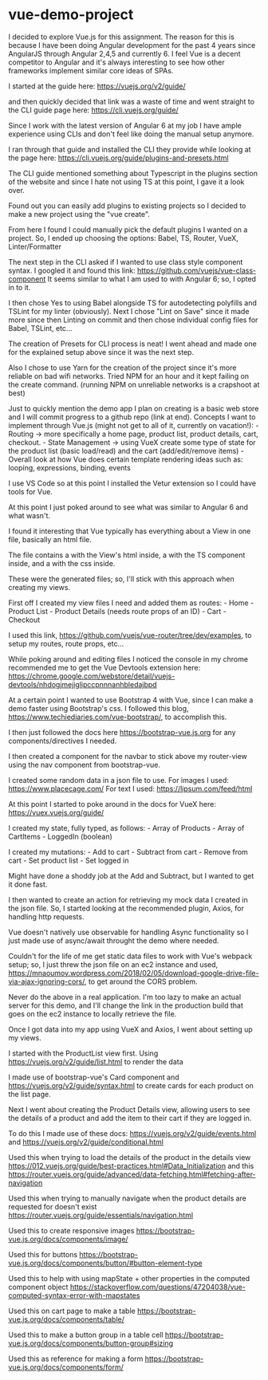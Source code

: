 # vue-demo-project

I decided to explore Vue.js for this assignment.
The reason for this is because I have been doing Angular development for the past 4 years since AngularJS through Angular 2,4,5 and currently 6.
I feel Vue is a decent competitor to Angular and it's always interesting to see how other frameworks implement similar core ideas of SPAs.

I started at the guide here: https://vuejs.org/v2/guide/

and then quickly decided that link was a waste of time and went straight to the CLI guide page here: https://cli.vuejs.org/guide/

Since I work with the latest version of Angular 6 at my job I have ample experience using CLIs and don't feel like doing the manual setup anymore.

I ran through that guide and installed the CLI they provide while looking at the page here: https://cli.vuejs.org/guide/plugins-and-presets.html

The CLI guide mentioned something about Typescript in the plugins section of the website and since I hate not using TS at this point, I gave it a look over.

Found out you can easily add plugins to existing projects so I decided to make a new project using the "vue create".

From here I found I could manually pick the default plugins I wanted on a project.
So, I ended up choosing the options:
	Babel,
	TS,
	Router,
	VueX,
	Linter/Formatter

The next step in the CLI asked if I wanted to use class style component syntax. I googled it and found this link: https://github.com/vuejs/vue-class-component
It seems similar to what I am used to with Angular 6; so, I opted in to it.

I then chose Yes to using Babel alongside TS for autodetecting polyfills and TSLint for my linter (obviously).
Next I chose "Lint on Save" since it made more since then Linting on commit and then chose individual config files for Babel, TSLint, etc...

The creation of Presets for CLI process is neat! I went ahead and made one for the explained setup above since it was the next step.

Also I chose to use Yarn for the creation of the project since it's more reliable on bad wifi networks. Tried NPM for an hour and it kept failing on the create command.
(running NPM on unreliable networks is a crapshoot at best)

Just to quickly mention the demo app I plan on creating is a basic web store and I will commit progress to a github repo (link at end).
Concepts I want to implement through Vue.js (might not get to all of it, currently on vacation!):
	- Routing -> more specifically a home page, product list, product details, cart, checkout.
	- State Management -> using VueX create some type of state for the product list (basic load/read) and the cart (add/edit/remove items)
	- Overall look at how Vue does certain template rendering ideas such as: looping, expressions, binding, events

I use VS Code so at this point I installed the Vetur extension so I could have tools for Vue.

At this point I just poked around to see what was similar to Angular 6 and what wasn't.

I found it interesting that Vue typically has everything about a View in one file, basically an html file.

The file contains a <template></template> with the View's html inside, a <script></script> with the TS component inside, and a <style></style> with the css inside.

These were the generated files; so, I'll stick with this approach when creating my views.

First off I created my view files I need and added them as routes:
	- Home
	- Product List
	- Product Details (needs route props of an ID)
	- Cart
	- Checkout

I used this link, https://github.com/vuejs/vue-router/tree/dev/examples, to setup my routes, route props, etc...

While poking around and editing files I noticed the console in my chrome recommended me to get the Vue Devtools extension here:
https://chrome.google.com/webstore/detail/vuejs-devtools/nhdogjmejiglipccpnnnanhbledajbpd

At a certain point I wanted to use Bootstrap 4 with Vue, since I can make a demo faster using Bootstrap's css.
I followed this blog, https://www.techiediaries.com/vue-bootstrap/, to accomplish this.

I then just followed the docs here https://bootstrap-vue.js.org for any components/directives I needed.

I then created a component for the navbar to stick above my router-view using the nav component from bootstrap-vue.

I created some random data in a json file to use.
For images I used: https://www.placecage.com/
For text I used: https://lipsum.com/feed/html

At this point I started to poke around in the docs for VueX here: https://vuex.vuejs.org/guide/

I created my state, fully typed, as follows:
	- Array of Products
	- Array of CartItems
	- LoggedIn (boolean)

I created my mutations:
	- Add to cart
	- Subtract from cart
	- Remove from cart
	- Set product list
	- Set logged in

Might have done a shoddy job at the Add and Subtract, but I wanted to get it done fast.

I then wanted to create an action for retrieving my mock data I created in the json file.
So, I started looking at the recommended plugin, Axios, for handling http requests.

Vue doesn't natively use observable for handling Async functionality so I just made use of async/await throught the demo where needed.

Couldn't for the life of me get static data files to work with Vue's webpack setup; so, I just threw the json file on an ec2 instance and used, https://mnaoumov.wordpress.com/2018/02/05/download-google-drive-file-via-ajax-ignoring-cors/, to get around the CORS problem.

Never do the above in a real application. I'm too lazy to make an actual server for this demo, and I'll change the link in the production build that goes on the ec2 instance to locally retrieve the file.

Once I got data into my app using VueX and Axios, I went about setting up my views. 

I started with the ProductList view first. Using https://vuejs.org/v2/guide/list.html to render the data

I made use of bootstrap-vue's Card component and https://vuejs.org/v2/guide/syntax.html to create cards for each product on the list page.

Next I went about creating the Product Details view, allowing users to see the details of a product and add the item to their cart if they are logged in.

To do this I made use of these docs: https://vuejs.org/v2/guide/events.html and https://vuejs.org/v2/guide/conditional.html

Used this when trying to load the details of the product in the details view https://012.vuejs.org/guide/best-practices.html#Data_Initialization
and this https://router.vuejs.org/guide/advanced/data-fetching.html#fetching-after-navigation

Used this when trying to manually navigate when the product details are requested for doesn't exist https://router.vuejs.org/guide/essentials/navigation.html

Used this to create responsive images https://bootstrap-vue.js.org/docs/components/image/

Used this for buttons https://bootstrap-vue.js.org/docs/components/button/#button-element-type

Used this to help with using mapState + other properties in the computed component object
https://stackoverflow.com/questions/47204038/vue-computed-syntax-error-with-mapstates

Used this on cart page to make a table https://bootstrap-vue.js.org/docs/components/table/

Used this to make a button group in a table cell https://bootstrap-vue.js.org/docs/components/button-group#sizing

Used this as reference for making a form https://bootstrap-vue.js.org/docs/components/form/
